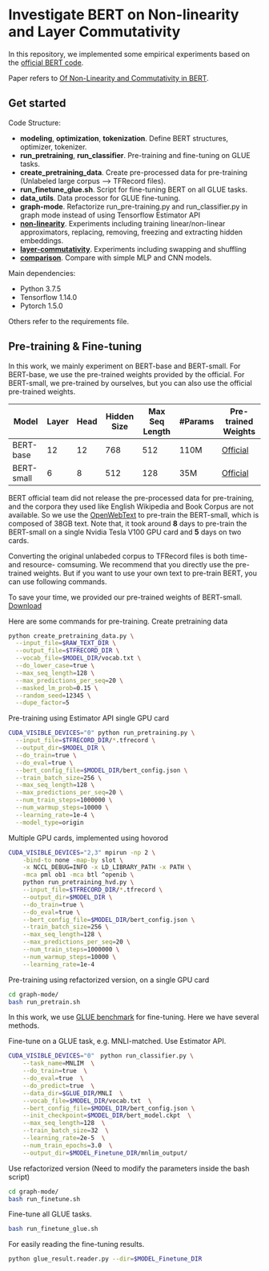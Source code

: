 # Investigate BERT on Non-linearity and Layer Commutativity

In this repository, we implemented some empirical experiments based on the [official BERT code](https://github.com/google-research/bert). 

Paper refers to [Of Non-Linearity and Commutativity in BERT](https://arxiv.org/abs/2101.04547).

## Get started

Code Structure:
- **modeling**, **optimization**, **tokenization**. Define BERT structures, optimizer, tokenizer. 
- **run_pretraining**, **run_classifier**. Pre-training and fine-tuning on GLUE tasks. 
- **create_pretraining_data**. Create pre-processed data for pre-training (Unlabeled large corpus --> TFRecord files). 
- **run_finetune_glue.sh**. Script for fine-tuning BERT on all GLUE tasks. 
- **data_utils**. Data processor for GLUE fine-tuning. 
- **graph-mode**. Refactorize run_pre-training.py and run_classifier.py in graph mode instead of using Tensorflow Estimator API
- [**non-linearity**](non-linearity/). Experiments including training linear/non-linear approximators, replacing, removing, freezing and extracting hidden embeddings. 
- [**layer-commutativity**](layer-commutativity/). Experiments including swapping and shuffling
- [**comparison**](comparison/). Compare with simple MLP and CNN models. 

Main dependencies:
- Python 3.7.5
- Tensorflow 1.14.0
- Pytorch 1.5.0

Others refer to the requirements file. 

## Pre-training & Fine-tuning

In this work, we mainly experiment on BERT-base and BERT-small. 
For BERT-base, we use the pre-trained weights provided by the official. 
For BERT-small, we pre-trained by ourselves, but you can also use the official pre-trained weights. 

| Model           | Layer | Head | Hidden Size | Max Seq Length | #Params | Pre-trained Weights |
|------------|-------|------|-------------|----------------|---------|---------------------|
| BERT-base  | 12    | 12   | 768         | 512            | 110M    | [Official](https://storage.googleapis.com/bert_models/2018_10_18/uncased_L-12_H-768_A-12.zip)                    |
| BERT-small | 6     | 8    | 512         | 128            | 35M     | [Official](https://storage.googleapis.com/bert_models/2020_02_20/uncased_L-6_H-512_A-8.zip)                    |

BERT official team did not release the pre-processed data for pre-training, and the corpora they used like English Wikipedia and Book Corpus are not available. 
So we use the [OpenWebText](https://skylion007.github.io/OpenWebTextCorpus/) to pre-train the BERT-small, which is composed of 38GB text. 
Note that, it took around **8** days to pre-train the BERT-small on a single Nvidia Tesla V100 GPU card and **5** days on two cards. 

Converting the original unlabeded corpus to TFRecord files is both time- and resource- comsuming. 
We recommend that you directly use the pre-trained weights. 
But if you want to use your own text to pre-train BERT, you can use following commands. 

To save your time, we provided our pre-trained weights of BERT-small. 
[Download](https://drive.google.com/file/d/1Ehld3iwF9tJMmiFvTbciTO06SXMQO4vq/view?usp=sharing)

Here are some commands for pre-training. 
Create pretraining data
```bash
python create_pretraining_data.py \
  --input_file=$RAW_TEXT_DIR \
  --output_file=$TFRECORD_DIR \
  --vocab_file=$MODEL_DIR/vocab.txt \
  --do_lower_case=true \
  --max_seq_length=128 \
  --max_predictions_per_seq=20 \
  --masked_lm_prob=0.15 \
  --random_seed=12345 \
  --dupe_factor=5
```

Pre-training using Estimator API
single GPU card
```bash
CUDA_VISIBLE_DEVICES="0" python run_pretraining.py \
  --input_file=$TFRECORD_DIR/*.tfrecord \
  --output_dir=$MODEL_DIR \
  --do_train=true \
  --do_eval=true \
  --bert_config_file=$MODEL_DIR/bert_config.json \
  --train_batch_size=256 \
  --max_seq_length=128 \
  --max_predictions_per_seq=20 \
  --num_train_steps=1000000 \
  --num_warmup_steps=10000 \
  --learning_rate=1e-4 \
  --model_type=origin
```

Multiple GPU cards, implemented using hovorod
```bash
CUDA_VISIBLE_DEVICES="2,3" mpirun -np 2 \
    -bind-to none -map-by slot \
    -x NCCL_DEBUG=INFO -x LD_LIBRARY_PATH -x PATH \
    -mca pml ob1 -mca btl ^openib \
    python run_pretraining_hvd.py \
    --input_file=$TFRECORD_DIR/*.tfrecord \
    --output_dir=$MODEL_DIR \
    --do_train=true \
    --do_eval=true \
    --bert_config_file=$MODEL_DIR/bert_config.json \
    --train_batch_size=256 \
    --max_seq_length=128 \
    --max_predictions_per_seq=20 \
    --num_train_steps=1000000 \
    --num_warmup_steps=10000 \
    --learning_rate=1e-4  
```

Pre-training using refactorized version, on a single GPU card
```bash
cd graph-mode/
bash run_pretrain.sh
```

In this work, we use [GLUE benchmark](https://gluebenchmark.com/) for fine-tuning. 
Here we have several methods. 

Fine-tune on a GLUE task, e.g. MNLI-matched.
Use Estimator API. 
```bash
CUDA_VISIBLE_DEVICES="0"　python run_classifier.py \
    --task_name=MNLIM  \
    --do_train=true  \
    --do_eval=true  \
    --do_predict=true  \
    --data_dir=$GLUE_DIR/MNLI  \
    --vocab_file=$MODEL_DIR/vocab.txt  \
    --bert_config_file=$MODEL_DIR/bert_config.json \
    --init_checkpoint=$MODEL_DIR/bert_model.ckpt  \
    --max_seq_length=128  \
    --train_batch_size=32  \
    --learning_rate=2e-5  \
    --num_train_epochs=3.0  \
    --output_dir=$MODEL_Finetune_DIR/mnlim_output/
```

Use refactorized version (Need to modify the parameters inside the bash script)
```bash
cd graph-mode/
bash run_finetune.sh
```

Fine-tune all GLUE tasks. 
```bash
bash run_finetune_glue.sh
```

For easily reading the fine-tuning results. 
```bash
python glue_result.reader.py --dir=$MODEL_Finetune_DIR
```
